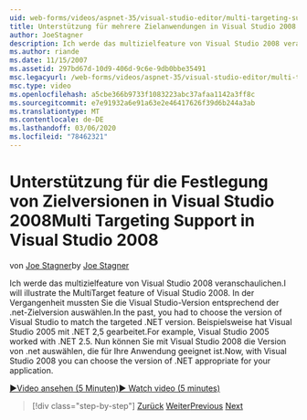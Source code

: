 ```yaml
---
uid: web-forms/videos/aspnet-35/visual-studio-editor/multi-targeting-support-in-visual-studio-2008
title: Unterstützung für mehrere Zielanwendungen in Visual Studio 2008 | Microsoft-Dokumentation
author: JoeStagner
description: Ich werde das multizielfeature von Visual Studio 2008 veranschaulichen. In der Vergangenheit mussten Sie die Version von Visual Studio auswählen, damit Sie mit der Zielversion von .net versi...
ms.author: riande
ms.date: 11/15/2007
ms.assetid: 297bd67d-10d9-406d-9c6e-9db0bbe35491
msc.legacyurl: /web-forms/videos/aspnet-35/visual-studio-editor/multi-targeting-support-in-visual-studio-2008
msc.type: video
ms.openlocfilehash: a5cbe366b9733f1083223abc37afaa1142a3ff8c
ms.sourcegitcommit: e7e91932a6e91a63e2e46417626f39d6b244a3ab
ms.translationtype: MT
ms.contentlocale: de-DE
ms.lasthandoff: 03/06/2020
ms.locfileid: "78462321"
---
```

# <a name="multi-targeting-support-in-visual-studio-2008"></a><span data-ttu-id="559d9-104">Unterstützung für die Festlegung von Zielversionen in Visual Studio 2008</span><span class="sxs-lookup"><span data-stu-id="559d9-104">Multi Targeting Support in Visual Studio 2008</span></span>

<span data-ttu-id="559d9-105">von [Joe Stagner](https://github.com/JoeStagner)</span><span class="sxs-lookup"><span data-stu-id="559d9-105">by [Joe Stagner](https://github.com/JoeStagner)</span></span>

<span data-ttu-id="559d9-106">Ich werde das multizielfeature von Visual Studio 2008 veranschaulichen.</span><span class="sxs-lookup"><span data-stu-id="559d9-106">I will illustrate the MultiTarget feature of Visual Studio 2008.</span></span> <span data-ttu-id="559d9-107">In der Vergangenheit mussten Sie die Visual Studio-Version entsprechend der .net-Zielversion auswählen.</span><span class="sxs-lookup"><span data-stu-id="559d9-107">In the past, you had to choose the version of Visual Studio to match the targeted .NET version.</span></span> <span data-ttu-id="559d9-108">Beispielsweise hat Visual Studio 2005 mit .NET 2,5 gearbeitet.</span><span class="sxs-lookup"><span data-stu-id="559d9-108">For example, Visual Studio 2005 worked with .NET 2.5.</span></span> <span data-ttu-id="559d9-109">Nun können Sie mit Visual Studio 2008 die Version von .net auswählen, die für Ihre Anwendung geeignet ist.</span><span class="sxs-lookup"><span data-stu-id="559d9-109">Now, with Visual Studio 2008 you can choose the version of .NET appropriate for your application.</span></span>

[<span data-ttu-id="559d9-110">&#9654;Video ansehen (5 Minuten)</span><span class="sxs-lookup"><span data-stu-id="559d9-110">&#9654; Watch video (5 minutes)</span></span>](https://channel9.msdn.com/Blogs/ASP-NET-Site-Videos/multi-targeting-support-in-visual-studio-2008)

> [!div class="step-by-step"]
> <span data-ttu-id="559d9-111">[Zurück](javascript-debugging-in-visual-studio-2008.md)
> [Weiter](intellisense-for-jscript-and-aspnet-ajax.md)</span><span class="sxs-lookup"><span data-stu-id="559d9-111">[Previous](javascript-debugging-in-visual-studio-2008.md)
[Next](intellisense-for-jscript-and-aspnet-ajax.md)</span></span>
